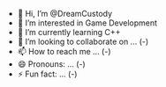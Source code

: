 - 👋 Hi, I’m @DreamCustody
- 👀 I’m interested in Game Development
- 🌱 I’m currently learning C++
- 💞️ I’m looking to collaborate on ... (-)
- 📫 How to reach me ... (-)
- 😄 Pronouns: ... (-)
- ⚡ Fun fact: ... (-)

<!---
DreamCustody/DreamCustody is a ✨ special ✨ repository because its `README.md` (this file) appears on your GitHub profile.
You can click the Preview link to take a look at your changes.
--->
